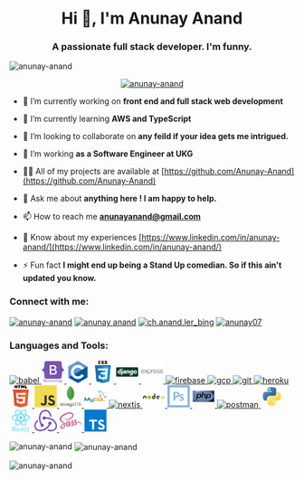 <h1 align="center">Hi 👋, I'm Anunay Anand</h1>
<h3 align="center">A passionate full stack developer. I'm funny.</h3>

<p align="left"> <img src="https://komarev.com/ghpvc/?username=anunay-anand&label=Profile%20views&color=0e75b6&style=flat" alt="anunay-anand" /> </p>

<p align="center"> <a href="#"><img src="https://github-profile-trophy.vercel.app/?username=anunay-anand" alt="anunay-anand" /></a></p>

- 🔭 I’m currently working on **front end and full stack web development**

- 🌱 I’m currently learning **AWS and TypeScript**

- 👯 I’m looking to collaborate on **any feild if your idea gets me intrigued.**

- 🤝 I’m working **as a Software Engineer at UKG**

- 👨‍💻 All of my projects are available at [https://github.com/Anunay-Anand](https://github.com/Anunay-Anand)

- 💬 Ask me about **anything here ! I am happy to help.**

- 📫 How to reach me **anunayanand@gmail.com**

- 📄 Know about my experiences [https://www.linkedin.com/in/anunay-anand/](https://www.linkedin.com/in/anunay-anand/)

- ⚡ Fun fact **I might end up being a Stand Up comedian. So if this ain't updated you know.**

<h3 align="left">Connect with me:</h3>
<p align="left">
<a href="https://linkedin.com/in/anunay-anand" target="blank"><img align="center" src="https://img.shields.io/badge/LinkedIn-0077B5?style=for-the-badge&logo=linkedin&logoColor=white" alt="anunay-anand" height="32" width="85" /></a>
<a href="https://fb.com/anunay anand" target="blank"><img align="center" src="https://img.shields.io/badge/Facebook-1877F2?style=for-the-badge&logo=facebook&logoColor=white" alt="anunay anand" height="32" width="85" /></a>
<a href="https://instagram.com/ch.anand.ler_bing" target="blank"><img align="center" src="https://img.shields.io/badge/Instagram-E4405F?style=for-the-badge&logo=instagram&logoColor=white" alt="ch.anand.ler_bing" height="32" width="90" /></a>
<a href="https://www.leetcode.com/anunay07" target="blank"><img align="center" src="https://img.shields.io/badge/HackerEarth-%232C3454.svg?&style=for-the-badge&logo=HackerEarth&logoColor=Blue" alt="anunay07" height="32" width="90" /></a>
</p>

<h3 align="left">Languages and Tools:</h3>
<p align="left"> <a href="https://babeljs.io/" target="_blank"> <img src="https://www.vectorlogo.zone/logos/babeljs/babeljs-icon.svg" alt="babel" width="40" height="40"/> </a> <a href="https://getbootstrap.com" target="_blank"> <img src="https://raw.githubusercontent.com/devicons/devicon/master/icons/bootstrap/bootstrap-plain-wordmark.svg" alt="bootstrap" width="40" height="40"/> </a> <a href="https://www.cprogramming.com/" target="_blank"> <img src="https://raw.githubusercontent.com/devicons/devicon/master/icons/c/c-original.svg" alt="c" width="40" height="40"/> </a> <a href="https://www.w3schools.com/css/" target="_blank"> <img src="https://raw.githubusercontent.com/devicons/devicon/master/icons/css3/css3-original-wordmark.svg" alt="css3" width="40" height="40"/> </a> <a href="https://www.djangoproject.com/" target="_blank"> <img src="https://raw.githubusercontent.com/devicons/devicon/master/icons/django/django-original.svg" alt="django" width="40" height="40"/> </a> <a href="https://expressjs.com" target="_blank"> <img src="https://raw.githubusercontent.com/devicons/devicon/master/icons/express/express-original-wordmark.svg" alt="express" width="40" height="40"/> </a> <a href="https://firebase.google.com/" target="_blank"> <img src="https://www.vectorlogo.zone/logos/firebase/firebase-icon.svg" alt="firebase" width="40" height="40"/> </a> <a href="https://cloud.google.com" target="_blank"> <img src="https://www.vectorlogo.zone/logos/google_cloud/google_cloud-icon.svg" alt="gcp" width="40" height="40"/> </a> <a href="https://git-scm.com/" target="_blank"> <img src="https://www.vectorlogo.zone/logos/git-scm/git-scm-icon.svg" alt="git" width="40" height="40"/> </a> <a href="https://heroku.com" target="_blank"> <img src="https://www.vectorlogo.zone/logos/heroku/heroku-icon.svg" alt="heroku" width="40" height="40"/> </a> <a href="https://www.w3.org/html/" target="_blank"> <img src="https://raw.githubusercontent.com/devicons/devicon/master/icons/html5/html5-original-wordmark.svg" alt="html5" width="40" height="40"/> </a> <a href="https://developer.mozilla.org/en-US/docs/Web/JavaScript" target="_blank"> <img src="https://raw.githubusercontent.com/devicons/devicon/master/icons/javascript/javascript-original.svg" alt="javascript" width="40" height="40"/> </a> <a href="https://www.mongodb.com/" target="_blank"> <img src="https://raw.githubusercontent.com/devicons/devicon/master/icons/mongodb/mongodb-original-wordmark.svg" alt="mongodb" width="40" height="40"/> </a> <a href="https://www.mysql.com/" target="_blank"> <img src="https://raw.githubusercontent.com/devicons/devicon/master/icons/mysql/mysql-original-wordmark.svg" alt="mysql" width="40" height="40"/> </a> <a href="https://nextjs.org/" target="_blank"> <img src="https://cdn.worldvectorlogo.com/logos/nextjs-3.svg" alt="nextjs" width="40" height="40"/> </a> <a href="https://nodejs.org" target="_blank"> <img src="https://raw.githubusercontent.com/devicons/devicon/master/icons/nodejs/nodejs-original-wordmark.svg" alt="nodejs" width="40" height="40"/> </a> <a href="https://www.photoshop.com/en" target="_blank"> <img src="https://raw.githubusercontent.com/devicons/devicon/master/icons/photoshop/photoshop-line.svg" alt="photoshop" width="40" height="40"/> </a> <a href="https://www.php.net" target="_blank"> <img src="https://raw.githubusercontent.com/devicons/devicon/master/icons/php/php-original.svg" alt="php" width="40" height="40"/> </a> <a href="https://postman.com" target="_blank"> <img src="https://www.vectorlogo.zone/logos/getpostman/getpostman-icon.svg" alt="postman" width="40" height="40"/> </a> <a href="https://www.python.org" target="_blank"> <img src="https://raw.githubusercontent.com/devicons/devicon/master/icons/python/python-original.svg" alt="python" width="40" height="40"/> </a> <a href="https://reactjs.org/" target="_blank"> <img src="https://raw.githubusercontent.com/devicons/devicon/master/icons/react/react-original-wordmark.svg" alt="react" width="40" height="40"/> </a> <a href="https://redux.js.org" target="_blank"> <img src="https://raw.githubusercontent.com/devicons/devicon/master/icons/redux/redux-original.svg" alt="redux" width="40" height="40"/> </a> <a href="https://sass-lang.com" target="_blank"> <img src="https://raw.githubusercontent.com/devicons/devicon/master/icons/sass/sass-original.svg" alt="sass" width="40" height="40"/> </a> <a href="https://www.typescriptlang.org/" target="_blank"> <img src="https://raw.githubusercontent.com/devicons/devicon/master/icons/typescript/typescript-original.svg" alt="typescript" width="40" height="40"/> </a> </p>

<p><img align="left" src="https://github-readme-stats.vercel.app/api/top-langs?username=anunay-anand&show_icons=true&locale=en&layout=compact" alt="anunay-anand" /></p>

<p>&nbsp;<img align="center" src="https://github-readme-stats.vercel.app/api?username=anunay-anand&show_icons=true&locale=en" alt="anunay-anand" /></p>

<p><img align="center" src="https://github-readme-streak-stats.herokuapp.com/?user=anunay-anand&" alt="anunay-anand" /></p>
